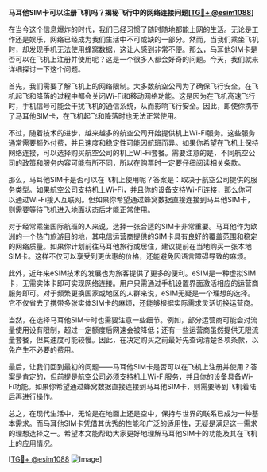 **马耳他SIM卡可以注册飞机吗？揭秘飞行中的网络连接问题[[TG💪+ @esim1088](https://t.me/s/esim1088)]**

在当今这个信息爆炸的时代，我们已经习惯了随时随地都能上网的生活。无论是工作还是娱乐，网络已经成为我们生活中不可或缺的一部分。然而，当我们乘坐飞机时，却发现手机无法使用蜂窝数据，这让人感到非常不便。那么，马耳他SIM卡是否可以在飞机上注册并使用呢？这是一个很多人都会好奇的问题。今天，我们就来详细探讨一下这个问题。

首先，我们需要了解飞机上的网络限制。大多数航空公司为了确保飞行安全，在飞机起飞和降落的过程中都会关闭Wi-Fi和移动网络功能。这是因为在飞机高速飞行时，手机信号可能会干扰飞机的通信系统，从而影响飞行安全。因此，即使你携带了马耳他SIM卡，在飞机起飞和降落时也无法正常使用。

不过，随着技术的进步，越来越多的航空公司开始提供机上Wi-Fi服务。这些服务通常需要额外付费，并且速度和稳定性可能因航班而异。如果你希望在飞机上保持网络连接，可以选择购买航空公司的机上Wi-Fi套餐。需要注意的是，不同航空公司的政策和服务内容可能有所不同，所以在购票时一定要仔细阅读相关条款。

那么，马耳他SIM卡是否可以在飞机上使用呢？答案是：取决于航空公司提供的服务类型。如果航空公司支持机上Wi-Fi，并且你的设备支持Wi-Fi连接，那么你可以通过Wi-Fi接入互联网。但如果你希望通过蜂窝数据直接连接到马耳他SIM卡，则需要等待飞机进入地面状态后才能正常使用。

对于经常乘坐国际航班的人来说，选择一张合适的SIM卡非常重要。马耳他作为欧洲的一个热门旅游目的地，其电信运营商提供的SIM卡具有良好的覆盖范围和稳定的网络质量。如果你计划前往马耳他旅行或居住，建议提前在当地购买一张本地SIM卡。这样不仅可以享受到更优惠的价格，还能避免因语言障碍导致的麻烦。

此外，近年来eSIM技术的发展也为旅客提供了更多的便利。eSIM是一种虚拟SIM卡，无需实体卡即可实现网络连接。用户只需通过手机设置界面激活相应的运营商服务即可。对于频繁更换国家或地区的人群来说，eSIM无疑是一个理想的选择。它不仅省去了携带多张实体SIM卡的麻烦，还能够根据实际需求灵活切换运营商。

当然，在选择马耳他SIM卡时也需要注意一些细节。例如，部分运营商可能会对流量使用设有限制，超过一定额度后网速会被降低；还有一些运营商虽然提供无限流量套餐，但其速度可能较慢。因此，在决定购买之前最好先查询清楚各项条款，以免产生不必要的费用。

最后，让我们回到最初的问题——马耳他SIM卡是否可以在飞机上注册并使用？答案是肯定的，但前提是航空公司必须支持机上Wi-Fi服务，并且你的设备具备Wi-Fi功能。如果你希望通过蜂窝数据直接连接到马耳他SIM卡，则需要等到飞机着陆后再进行操作。

总之，在现代生活中，无论是在地面上还是空中，保持与世界的联系已成为一种基本需求。而马耳他SIM卡凭借其优秀的性能和广泛的适用性，无疑是满足这一需求的理想选择之一。希望本文能帮助大家更好地理解马耳他SIM卡的功能及其在飞机上的应用情况。

[[TG💪+ @esim1088](https://t.me/s/esim1088) ![Image](https://i.postimg.cc/4NQfJmqS/Snipaste-2025-05-13-00-14-12.png)]